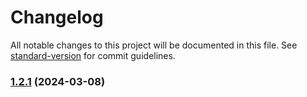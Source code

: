 # Changelog

All notable changes to this project will be documented in this file. See [standard-version](https://github.com/conventional-changelog/standard-version) for commit guidelines.

### [1.2.1](https://github.com/byteark/video-upload-sdk-js/compare/v1.0.0...v1.2.1) (2024-03-08)
